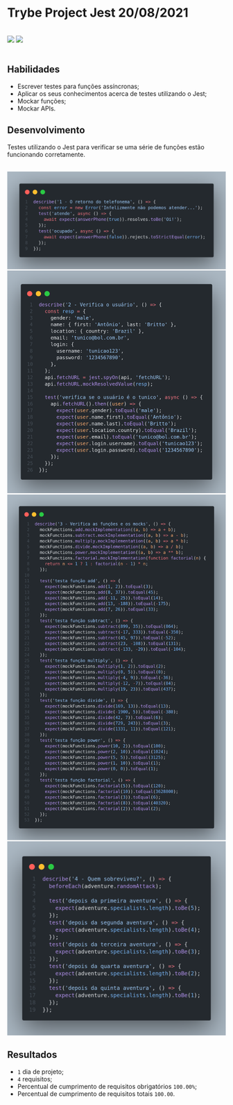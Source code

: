 # Trybe Project Jest 20/08/2021
<br>
<div style="display: inline_block">
  <img src="https://img.shields.io/badge/javascript-F7DF1E?style=for-the-badge&logo=javascript&logoColor=fff&logoWidth=20"/>
  <img src="https://img.shields.io/badge/jest-C21325?style=for-the-badge&logo=jest&logoColor=fff&logoWidth=20"/>
</div>
<br>

## Habilidades

- Escrever testes para funções assíncronas;
- Aplicar os seus conhecimentos acerca de testes utilizando o Jest;
- Mockar funções;
- Mockar APIs.

## Desenvolvimento
Testes utilizando o Jest para verificar se uma série de funções estão funcionando corretamente.

<br>
<div style="display: inline_block">
  <img src="./readme/images/test-1.png" alt="Código do teste 1" style="width: 720px" />
  <img src="./readme/images/test-2.png" alt="Código do teste 2" style="width: 720px" />
  <img src="./readme/images/test-3.png" alt="Código do teste 3" style="width: 720px" />
  <img src="./readme/images/test-4.png" alt="Código do teste 4" style="width: 720px" />
</div>

## Resultados

- `1` dia de projeto;
- `4` requisitos;
- Percentual de cumprimento de requisitos obrigatórios `100.00%`;
- Percentual de cumprimento de requisitos totais `100.00`.
